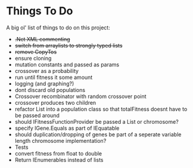 # Things To Do

A big ol' list of things to do on this project:

* ~~.Net XML commenting~~
* ~~switch from arraylists to strongly typed lists~~
* ~~remove CopyTos~~
* ensure cloning
* mutation constants and passed as params
* crossover as a probability
* run until fitness it some amount
* logging (and graphing?)
* dont discard old populations
* Crossover recombinator with random crossover point
* crossover produces two children
* refactor List<chromosome> into a population class so that totalFitness doesnt have to be passed around
* should IFitnessFunctionProvider be passed a List<Gene> or chromosome?
* specify IGene.Equals as part of IEquatable
* should duplication/dropping of genes be part of a seperate variable length chromosome implementation?
* Tests
* convert fitness from float to double
* Return IEnumerables instead of lists

